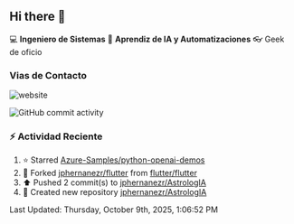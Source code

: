 ## Hi there 👋

:computer: **Ingeniero de Sistemas**
:pencil:  **Aprendiz de IA y Automatizaciones**
:eyeglasses: Geek de oficio


### Vias de Contacto

![website](https://img.shields.io/badge/any_text-you_like-blue)

![GitHub commit activity](https://img.shields.io/github/commit-activity/m/jphernandezr/miPrimerRepo)


### :zap: Actividad Reciente
<!--RECENT_ACTIVITY:start--> 
1. ⭐ Starred [Azure-Samples/python-openai-demos](https://github.com/Azure-Samples/python-openai-demos)<br>
2. 🔱 Forked [jphernanezr/flutter](https://github.com/jphernanezr/flutter) from [flutter/flutter](https://github.com/flutter/flutter)<br>
3. ⬆️ Pushed 2 commit(s) to [jphernanezr/AstrologIA](https://github.com/jphernanezr/AstrologIA)<br>
4. 📔 Created new repository [jphernanezr/AstrologIA](https://github.com/jphernanezr/AstrologIA)<br>
<!--RECENT_ACTIVITY:end-->

<!--RECENT_ACTIVITY:last_update--> 
Last Updated: Thursday, October 9th, 2025, 1:06:52 PM
<!--RECENT_ACTIVITY:last_update_end-->
